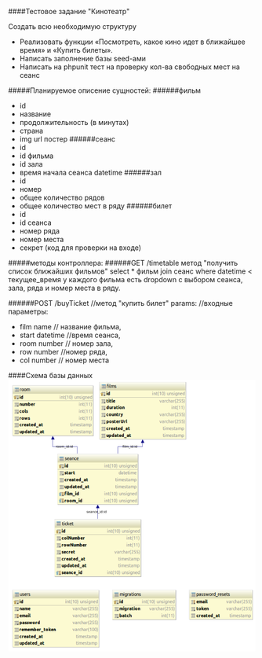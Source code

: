 ####Тестовое задание "Кинотеатр"

Создать всю необходимую структуру
 -  Реализовать функции «Посмотреть, какое кино идет в ближайшее время» и
«Купить билеты».
 -  Написать заполнение базы seed-ами
 - Написать на phpunit тест на проверку кол-ва свободных мест на сеанс

#####Планируемое описение сущностей:
######фильм
  - id
  - название
  - продолжительность (в минутах)
  - страна
  - img url постер
######сеанс
 - id
 - id фильма
 - id зала
 - время начала сеанса datetime
######зал
 - id
 - номер
 - общее количество рядов
 - общее количество мест в ряду
######билет 
 - id
 - id сеанса
 - номер ряда
 - номер места
 - секрет (код для проверки на входе)

#####методы контроллера:
######GET  /timetable
  метод "получить список ближайших фильмов"
  select * фильм join сеанс where datetime < текущее_время
  у каждого фильма есть dropdown c выбором сеанса, зала, ряда и номер места в ряду.

######POST /buyTicket //метод "купить билет"
params:  //входные параметры:
 - film name // название фильма,
 - start datetime //время сеанса,
 - room number // номер зала, 
 - row number //номер ряда, 
 - col number //  номер места 

####Схема базы данных
![Схема базы данных](dbSchema.png)